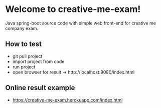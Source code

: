 # Welcome to creative-me-exam!
Java spring-boot source code  with simple web front-end 
for creative me company exam.


## How to test

 - git pull project
 - import project from code 
 - run project
 - open browser for result -> http://localhost:8080/index.html

## Online result example

 - https://creative-me-exam.herokuapp.com/index.html


